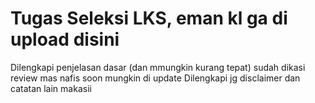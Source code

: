 # Tugas Seleksi LKS, eman kl ga di upload disini
Dilengkapi penjelasan dasar (dan mmungkin kurang tepat) sudah dikasi review mas nafis
soon mungkin di update
Dilengkapi jg disclaimer dan catatan lain
makasii
